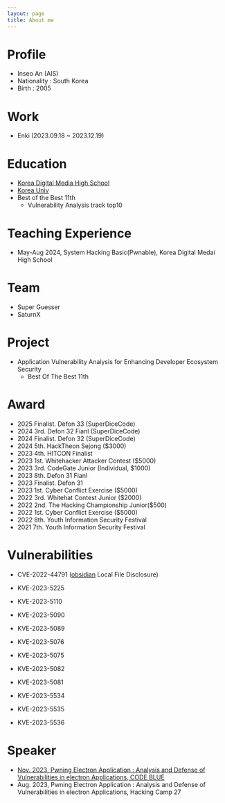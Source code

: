 ```yaml
---
layout: page
title: About me
---
```

# Profile
- Inseo An (AIS)
- Nationality : South Korea
- Birth : 2005

# Work
- Enki (2023.09.18 ~ 2023.12.19)

# Education
- [Korea Digital Media High School](https://www.dimigo.hs.kr/)
- [Korea Univ](https://www.korea.ac.kr/mbshome/mbs/en/index.do)
- Best of the Best 11th
    - Vulnerability Analysis track top10

# Teaching Experience
- May-Aug 2024, System Hacking Basic(Pwnable), Korea Digital Medai High School  

# Team
- Super Guesser
- SaturnX

# Project
- Application Vulnerability Analysis for
Enhancing Developer Ecosystem Security
    - Best Of The Best 11th

# Award
- 2025 Finalist. Defon 33 (SuperDiceCode)
- 2024 3rd. Defon 32 Fianl (SuperDiceCode)
- 2024 Finalist. Defon 32 (SuperDiceCode)
- 2024 5th. HackTheon Sejong ($3000)
- 2023 4th. HITCON Finalist
- 2023 1st. Whitehacker Attacker Contest ($5000)
- 2023 3rd. CodeGate Junior (Individual, $1000)
- 2023 8th. Defon 31 Fianl
- 2023 Finalist. Defon 31
- 2023 1st. Cyber Conflict Exercise ($5000)
- 2022 3rd. Whitehat Contest Junior ($2000)
- 2022 2nd. The Hacking Championship Junior($500)
- 2022 1st. Cyber Conflict Exercise ($5000)
- 2022 8th. Youth Information Security Festival
- 2021 7th. Youth Information Security Festival

# Vulnerabilities
- CVE-2022-44791 ([obsidian](https://obsidian.md/) Local File Disclosure)

- KVE-2023-5225
- KVE-2023-5110
- KVE-2023-5090
- KVE-2023-5089
- KVE-2023-5076
- KVE-2023-5075
- KVE-2023-5082
- KVE-2023-5081
- KVE-2023-5534
- KVE-2023-5535
- KVE-2023-5536



# Speaker
- [Nov. 2023, Pwning Electron Application : Analysis and Defense of Vulnerabilities in electron Applications, CODE BLUE](https://youtu.be/E_aDhscpQU4?si=MnpjD4Ib5aoejXEP)
- Aug. 2023, Pwning Electron Application : Analysis and Defense of Vulnerabilities in electron Applications, Hacking Camp 27